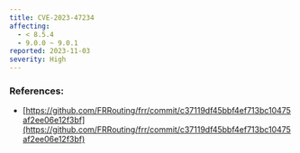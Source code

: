 ```yaml
---
title: CVE-2023-47234
affecting:
  - < 8.5.4
  - 9.0.0 ~ 9.0.1
reported: 2023-11-03
severity: High
---
```


### References:
- [https://github.com/FRRouting/frr/commit/c37119df45bbf4ef713bc10475af2ee06e12f3bf](https://github.com/FRRouting/frr/commit/c37119df45bbf4ef713bc10475af2ee06e12f3bf)
